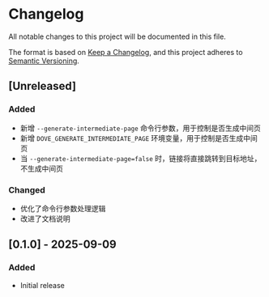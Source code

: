# Changelog

All notable changes to this project will be documented in this file.

The format is based on [Keep a Changelog](https://keepachangelog.com/en/1.0.0/),
and this project adheres to [Semantic Versioning](https://semver.org/spec/v2.0.0.html).

## [Unreleased]

### Added
- 新增 `--generate-intermediate-page` 命令行参数，用于控制是否生成中间页
- 新增 `DOVE_GENERATE_INTERMEDIATE_PAGE` 环境变量，用于控制是否生成中间页
- 当 `--generate-intermediate-page=false` 时，链接将直接跳转到目标地址，不生成中间页

### Changed
- 优化了命令行参数处理逻辑
- 改进了文档说明

## [0.1.0] - 2025-09-09

### Added
- Initial release